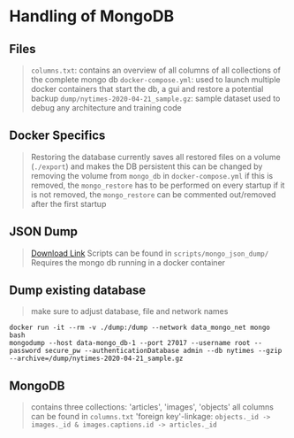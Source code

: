 # Handling of MongoDB
## Files
> `columns.txt`: contains an overview of all columns of all collections of the complete mongo db
> `docker-compose.yml`: used to launch multiple docker containers that start the db, a gui and restore a potential backup
> `dump/nytimes-2020-04-21_sample.gz`: sample dataset used to debug any architecture and training code

## Docker Specifics
> Restoring the database currently saves all restored files on a volume (`./export`) and makes the DB persistent
>   this can be changed by removing the volume from `mongo_db` in `docker-compose.yml`
>   if this is removed, the `mongo_restore` has to be performed on every startup
>   if it is not removed, the `mongo_restore` can be commented out/removed after the first startup

## JSON Dump
> [Download Link](https://drive.google.com/file/d/1HtJzZFfv70t8xzj0L7mYtP3j-KaRgbKC/view?usp=sharing)
> Scripts can be found in `scripts/mongo_json_dump/`
> Requires the mongo db running in a docker container

## Dump existing database
> make sure to adjust database, file and network names
```
docker run -it --rm -v ./dump:/dump --network data_mongo_net mongo bash
mongodump --host data-mongo_db-1 --port 27017 --username root --password secure_pw --authenticationDatabase admin --db nytimes --gzip --archive=/dump/nytimes-2020-04-21_sample.gz
```
## MongoDB
> contains three collections: 'articles', 'images', 'objects'
> all columns can be found in `columns.txt`
> 'foreign key'-linkage:
>   `objects._id -> images._id & images.captions.id -> articles._id`
